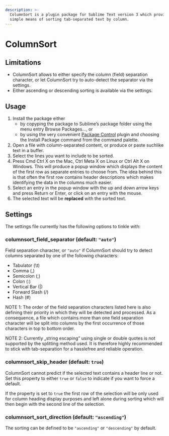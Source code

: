 ```yaml
---
description: >-
  ColumnSort is a plugin package for Sublime Text version 3 which provides a
  simple means of sorting tab-separated text by column.
---
```


# ColumnSort

## Limitations

* ColumnSort allows to either specify the column \(field\) separation character, or let ColumnSort try to auto-detect the separator via the settings.
* Either ascending or descending sorting is available via the settings.

## Usage

1. Install the package either
   * by copyping the package to Sublime’s package folder using the menu entry Browse Packages…, or
   * by using the very convenient [Package Control](https://packagecontrol.io) plugin and choosing the Install Package command from the command palette.
2. Open a file with column-separated content, or produce or paste suchlike text in a buffer.
3. Select the lines you want to include to be sorted.
4. Press Cmd Ctrl X on the Mac, Ctrl Meta X on Linux or Ctrl Alt X on Windows. This will produce a popup window which displays the content of the first row as separate entries to choose from. The idea behind this is that often the first row contains header descriptions which makes identifying the data in the columns much easier.
5. Select an entry in the popup window with the up and down arrow keys and press Return or Enter, or click on an entry with the mouse.
6. The selected text will be **replaced** with the sorted text.

## Settings

The settings file currently has the following options to tinkle with:

### columnsort\_field\_separator \(default: `"auto"`\)

Field separation character, or `"auto"` if ColumnSort should try to detect columns separated by one of the following characters:

* Tabulator \(\t\)
* Comma \(,\)
* Semicolon \(;\)
* Colon \(:\)
* Vertical Bar \(\|\)
* Forward Slash \(/\)
* Hash \(\#\)

NOTE 1: The order of the field separation characters listed here is also defining their priority in which they will be detected and processed. As a consequence, a file which contains more than one field separation character will be split into columns by the first occurrence of those characters in top to bottom order.

NOTE 2: Currently „string escaping“ using single or double quotes is not supported by the splitting method used. It is therefore highly recommended to stick with tab-separation for a hasslefree and reliable operation.

### columnsort\_skip\_header \(default: `true`\)

ColumnSort cannot predict if the selected text contains a header line or not. Set this property to either `true` or `false` to indicate if you want to force a default.

If the property is set to `true` the first row of the selection will be only used for column heading display purposes and left alone during sorting which will then begin with the second line of the selection.

### columnsort\_sort\_direction \(default: `"ascending"`\)

The sorting can be defined to be `"ascending"` or `"descending"` by default.

